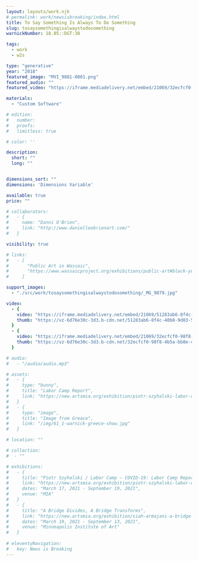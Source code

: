 ```yaml
---
layout: layouts/work.njk
# permalink: work/newsisbreaking/index.html
title: To Say Something Is Always To Do Something
slug: tosaysomethingisalwaystodosomething
warnickNumber: 18.05::DGT:38

tags:
  - work
  - w2s

type: "generative"
year: "2018"
featured_image: "MVI_9881-0001.png"
featured_audio: ""
featured_video: "https://iframe.mediadelivery.net/embed/21069/32ecfcf0-98f8-4b5a-bb8e-c8e83960bbcd?"

materials: 
  - "Custom Software"

# edition: 
#   number: 
#   proofs: 
#   limitless: true

# color: ''

description:
  short: ""
  long: ""


dimensions_sort: ""
dimensions: 'Dimensions Variable'

available: true
price: ""

# collaborators:
#   - {
#     name: "Danni O'Brien",
#     link: "http://www.danielleobrienart.com/"
#   }

visibility: true

# links:
#   - [
#       "Public Art in Wassaic",
#       "https://www.wassaicproject.org/exhibitions/public-art#block-yui_3_17_2_1_1635259463800_75918",
#     ]

support_images: 
  - "./src/work/tosaysomethingisalwaystodosomething/_MG_9879.jpg"

video:
  - {
    video: "https://iframe.mediadelivery.net/embed/21069/51283ab6-8f4c-40b8-9d03-58ac4d71df9c",
    thumb: "https://vz-6d76e30c-3d3.b-cdn.net/51283ab6-8f4c-40b8-9d03-58ac4d71df9c/thumbnail.jpg",
  }
  - {
    video: "https://iframe.mediadelivery.net/embed/21069/32ecfcf0-98f8-4b5a-bb8e-c8e83960bbcd",
    thumb: "https://vz-6d76e30c-3d3.b-cdn.net/32ecfcf0-98f8-4b5a-bb8e-c8e83960bbcd/thumbnail.jpg",
  }

# audio:
#   - "/audio/audio.mp3"

# assets: 
#   - {
#     type: "bunny",
#     title: "Labor Camp Report",
#     link: "https://new.artsmia.org/exhibition/piotr-szyhalski-labor-camp-covid-19-labor-camp-report"
#   }
#   - {
#     type: "image",
#     title: "Image from Greace",
#     link: "/img/61_1-warnick-greece-show.jpg"
#   }

# location: ""

# collection:
#  - ""

# exhibitions:
#   - {
#     title: "Piotr Szyhalski / Labor Camp – COVID-19: Labor Camp Report",
#     link: "https://new.artsmia.org/exhibition/piotr-szyhalski-labor-camp-covid-19-labor-camp-report",
#     dates: "March 17, 2021 - September 19, 2021",
#     venue: "MIA"
#   }
#   - {
#     title: "A Bridge Divides, A Bridge Transforms",
#     link: "https://new.artsmia.org/exhibition/siah-armajani-a-bridge-divides-a-bridge-transforms",
#     dates: "March 19, 2021 - September 13, 2021",
#     venue: "Minneapolis Institute of Art"
#   }
  
# eleventyNavigation:
#   key: News is Breaking
---
```


